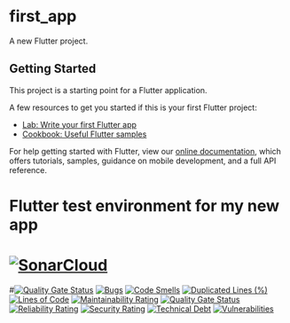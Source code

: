 # first_app

A new Flutter project.

## Getting Started

This project is a starting point for a Flutter application.

A few resources to get you started if this is your first Flutter project:

- [Lab: Write your first Flutter app](https://flutter.dev/docs/get-started/codelab)
- [Cookbook: Useful Flutter samples](https://flutter.dev/docs/cookbook)

For help getting started with Flutter, view our
[online documentation](https://flutter.dev/docs), which offers tutorials,
samples, guidance on mobile development, and a full API reference.
# Flutter test environment for my new app

# [![SonarCloud](https://sonarcloud.io/images/project_badges/sonarcloud-white.svg)](https://sonarcloud.io/dashboard?id=peterchege_flutter-app)
#[![Quality Gate Status](https://sonarcloud.io/api/project_badges/measure?project=peterchege_flutter-app&metric=alert_status)](https://sonarcloud.io/dashboard?id=peterchege_flutter-app)
[![Bugs](https://sonarcloud.io/api/project_badges/measure?project=peterchege_flutter-app&metric=bugs)](https://sonarcloud.io/dashboard?id=peterchege_flutter-app)
[![Code Smells](https://sonarcloud.io/api/project_badges/measure?project=peterchege_flutter-app&metric=code_smells)](https://sonarcloud.io/dashboard?id=peterchege_flutter-app)
[![Duplicated Lines (%)](https://sonarcloud.io/api/project_badges/measure?project=peterchege_flutter-app&metric=duplicated_lines_density)](https://sonarcloud.io/dashboard?id=peterchege_flutter-app)
[![Lines of Code](https://sonarcloud.io/api/project_badges/measure?project=peterchege_flutter-app&metric=ncloc)](https://sonarcloud.io/dashboard?id=peterchege_flutter-app)
[![Maintainability Rating](https://sonarcloud.io/api/project_badges/measure?project=peterchege_flutter-app&metric=sqale_rating)](https://sonarcloud.io/dashboard?id=peterchege_flutter-app)
[![Quality Gate Status](https://sonarcloud.io/api/project_badges/measure?project=peterchege_flutter-app&metric=alert_status)](https://sonarcloud.io/dashboard?id=peterchege_flutter-app)
[![Reliability Rating](https://sonarcloud.io/api/project_badges/measure?project=peterchege_flutter-app&metric=reliability_rating)](https://sonarcloud.io/dashboard?id=peterchege_flutter-app)
[![Security Rating](https://sonarcloud.io/api/project_badges/measure?project=peterchege_flutter-app&metric=security_rating)](https://sonarcloud.io/dashboard?id=peterchege_flutter-app)
[![Technical Debt](https://sonarcloud.io/api/project_badges/measure?project=peterchege_flutter-app&metric=sqale_index)](https://sonarcloud.io/dashboard?id=peterchege_flutter-app)
[![Vulnerabilities](https://sonarcloud.io/api/project_badges/measure?project=peterchege_flutter-app&metric=vulnerabilities)](https://sonarcloud.io/dashboard?id=peterchege_flutter-app)
